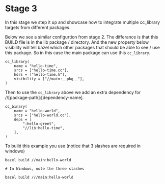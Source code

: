 # Stage 3

In this stage we step it up and showcase how to integrate multiple cc_library targets from different packages.

Below we see a similar configurtion from stage 2. The differance is that this BUILD file is in the lib package / directory. And the new property below visibility will tell bazel which other packages that should be able to see / use this package. So in this case the main package can use this ```cc_library```. 
```
cc_library(
    name = "hello-time",
    srcs = ["hello-time.cc"],
    hdrs = ["hello-time.h"],
    visibility = ["//main:__pkg__"],
)
```

Then to use the ```cc_library``` above we add an extra dependency for //[package-path]:[dependency-name].
```
cc_binary(
    name = "hello-world",
    srcs = ["hello-world.cc"],
    deps = [
        ":hello-greet",
        "//lib:hello-time",
    ],
)
```

To build this example you use (notice that 3 slashes are required in windows)
```
bazel build //main:hello-world

# In Windows, note the three slashes

bazel build ///main:hello-world
```
